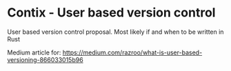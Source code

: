 # Contix - User based version control
User based version control proposal. Most likely if and when to be written in Rust

Medium article for: https://medium.com/razroo/what-is-user-based-versioning-866033015b96
